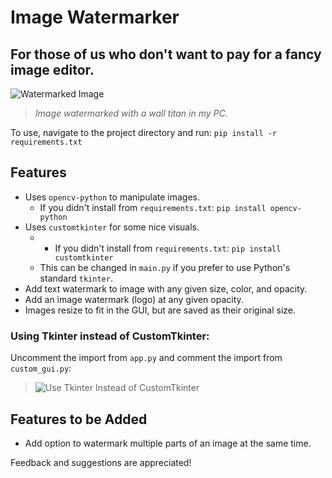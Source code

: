 # Image Watermarker
## For those of us who don't want to pay for a fancy image editor.

![Watermarked Image](https://github.com/Kolkhis/image_watermarker/assets/36500473/1382e4d0-f4dd-4f31-8587-e1205e6d07b9)
> *Image watermarked with a wall titan in my PC.*

To use, navigate to the project directory and run: 
`pip install -r requirements.txt`

## Features
* Uses `opencv-python` to manipulate images.
    * If you didn't install from `requirements.txt`: `pip install opencv-python`
* Uses `customtkinter` for some nice visuals. 
    * * If you didn't install from `requirements.txt`: `pip install customtkinter`
    * This can be changed in `main.py` if you prefer to use Python's standard `tkinter`.
* Add text watermark to image with any given size, color, and opacity.
* Add an image watermark (logo) at any given opacity.
* Images resize to fit in the GUI, but are saved as their original size.

### Using Tkinter instead of CustomTkinter:
Uncomment the import from `app.py` and comment the import from `custom_gui.py`:
> ![Use Tkinter Instead of CustomTkinter](https://github.com/Kolkhis/image_watermarker/assets/36500473/42f20e90-b1f3-4060-b2c0-1b8427ff2434)

## Features to be Added
* Add option to watermark multiple parts of an image at the same time.

Feedback and suggestions are appreciated!

